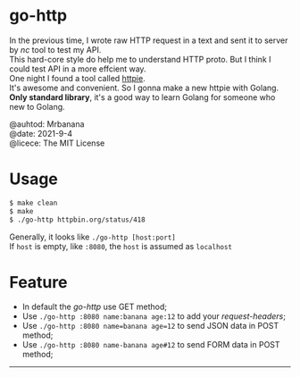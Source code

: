 # go-http

In the previous time, I wrote raw HTTP request in a text and
sent it to server by *nc* tool to test my API.  
This hard-core style do help me to understand HTTP proto. But
I think I could test API in a more effcient way.  
One night I found a tool called [httpie](https://httpie.io/).  
It's awesome and convenient. So I gonna make a new httpie with
Golang. **Only standard library**, it's a good way to learn Golang
for someone who new to Golang.  

@auhtod:     Mrbanana  
@date:       2021-9-4  
@licece:     The MIT License  

# Usage

```bash
$ make clean
$ make
$ ./go-http httpbin.org/status/418
```

Generally, it looks like `./go-http [host:port]`  
If `host` is empty, like `:8080`, the `host` is assumed as `localhost`  

# Feature

- In default the *go-http* use GET method;
- Use `./go-http :8080 name:banana age:12` to add your *request-headers*;
- Use `./go-http :8080 name=banana age=12` to send JSON data in POST method;
- Use `./go-http :8080 name-banana age#12` to send FORM data in POST method;

---
